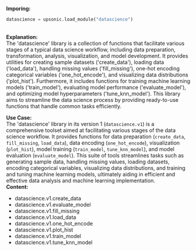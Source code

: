 <b class="custom_code_highlight_green">Imporing:</b><br>
```python
datascience = upsonic.load_module("datascience")
```
<br><b class="custom_code_highlight_green">Explanation:</b><br>The 'datascience' library is a collection of functions that facilitate various stages of a typical data science workflow, including data preparation, transformation, analysis, visualization, and model development. It provides utilities for creating sample datasets ('create_data'), loading data ('load_data'), handling missing values ('fill_missing'), one-hot encoding categorical variables ('one_hot_encode'), and visualizing data distributions ('plot_hist'). Furthermore, it includes functions for training machine learning models ('train_model'), evaluating model performance ('evaluate_model'), and optimizing model hyperparameters ('tune_knn_model'). This library aims to streamline the data science process by providing ready-to-use functions that handle common tasks efficiently.

<b class="custom_code_highlight_green">Use Case:</b><br>The 'datascience' library in its version 1 (`datascience.v1`) is a comprehensive toolset aimed at facilitating various stages of the data science workflow. It provides functions for data preparation (`create_data`, `fill_missing`, `load_data`), data encoding (`one_hot_encode`), visualization (`plot_hist`), model training (`train_model`, `tune_knn_model`), and model evaluation (`evaluate_model`). This suite of tools streamlines tasks such as generating sample data, handling missing values, loading datasets, encoding categorical variables, visualizing data distributions, and training and tuning machine learning models, ultimately aiding in efficient and effective data analysis and machine learning implementation.
<br><b class="custom_code_highlight_green">Content:</b><br>
  - datascience.v1.create_data
  - datascience.v1.evaluate_model
  - datascience.v1.fill_missing
  - datascience.v1.load_data
  - datascience.v1.one_hot_encode
  - datascience.v1.plot_hist
  - datascience.v1.train_model
  - datascience.v1.tune_knn_model

